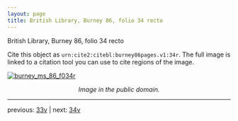 ```yaml
---
layout: page
title: British Library, Burney 86, folio 34 recto
---
```


British Library, Burney 86, folio 34 recto

Cite this object as `urn:cite2:citebl:burney86pages.v1:34r`.  The full image is linked to a citation tool you can use to cite regions of the image.

[![burney_ms_86_f034r](http://www.homermultitext.org/iipsrv?IIIF=/project/homer/pyramidal/deepzoom/citebl/burney86imgs/v1/burney_ms_86_f034r.tif/full/800,/0/default.jpg)](http://www.homermultitext.org/ict2/?urn=urn:cite2:citebl:burney86imgs.v1:burney_ms_86_f034r) 

<p style="text-align: center; font-style: italic;">Image in the public domain.</p>

---

previous: [33v](../33v/) | next: [34v](../34v/)